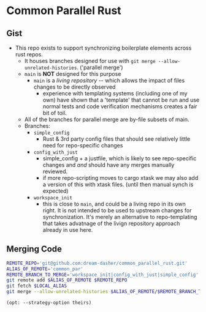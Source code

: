 # Common Parallel Rust

## Gist
- This repo exists to support synchronizing boilerplate elements across rust repos.
  - It houses branches designed for use with `git merge --allow-unrelated-histories`. ('parallel merge')
  - `main` is **NOT** designed for this purpose
    - `main` is a *living repository* -- which allows the impact of files changes to be directly observed
      - experience with templating systems (including one of my own) have shown that a 'template' that cannot be run and use normal tests and code verification mechanisms creates a fair bit of toil.
  - All of the branches for parallel merge are by-file subsets of main.
  - Branches:
    - `simple_config`
      - Rust & 3rd party config files that should see relatively little need for repo-specific changes
    - `config_with_just`
      - simple_config + a justfile, which is likely to see repo-specific changes and *and* should have any merges manually reviewed.
      - if more repo-scripting moves to cargo xtask we may also add a version of this with xtask files.  (until then manual synch is expected)
    - `workspace_init`
      - this is close to `main`, and could be a living repo in its own right.  It is not intended to be used to upstream changes for synchronization.  It's merely an alternative to repo-templating that takes advatnage of the livign repository approach already in use here.

## Merging Code
```zsh
REMOTE_REPO='git@github.com:dream-dasher/common_parallel_rust.git'
ALIAS_OF_REMOTE='common_par'
REMOTE_BRANCH_TO_MERGE='workspace_init|config_with_just|simple_config'
git remote add $ALIAS_OF_REMOTE $REMOTE_REPO
git fetch $LOCAL_ALIAS
git merge --allow-unrelated-histories $ALIAS_OF_REMOTE/$REMOTE_BRANCH_TO_MERGE
```
`(opt: --strategy-option theirs)`
